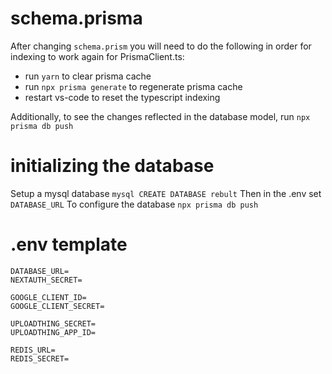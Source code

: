 # schema.prisma
After changing `schema.prism` you will need to do the following in order for indexing to work again for PrismaClient.ts:
- run `yarn` to clear prisma cache
- run `npx prisma generate` to regenerate prisma cache
- restart vs-code to reset the typescript indexing

Additionally, to see the changes reflected in the database model, run
`npx prisma db push`

# initializing the database
Setup a mysql database
`mysql CREATE DATABASE rebult`
Then in the .env set
`DATABASE_URL`
To configure the database
`npx prisma db push`


# .env template
```
DATABASE_URL=
NEXTAUTH_SECRET=

GOOGLE_CLIENT_ID=
GOOGLE_CLIENT_SECRET=

UPLOADTHING_SECRET=
UPLOADTHING_APP_ID=

REDIS_URL=
REDIS_SECRET=
```